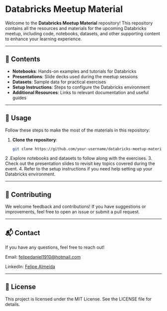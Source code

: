 # Databricks Meetup Material

Welcome to the **Databricks Meetup Material** repository! This repository contains all the resources and materials for the upcoming Databricks meetup, including code, notebooks, datasets, and other supporting content to enhance your learning experience.

---

## 📑 Contents

- **Notebooks**: Hands-on examples and tutorials for Databricks  
- **Presentations**: Slide decks used during the meetup sessions  
- **Datasets**: Sample data for practical exercises  
- **Setup Instructions**: Steps to configure the Databricks environment  
- **Additional Resources**: Links to relevant documentation and useful guides  

---

## 🚀 Usage

Follow these steps to make the most of the materials in this repository:

1. **Clone the repository**:
   ```bash
   git clone https://github.com/your-username/databricks-meetup-material.git

2 .Explore notebooks and datasets to follow along with the exercises.
3. Check out the presentation slides to revisit key topics covered during the event.
4. Refer to the setup instructions if you need help setting up your Databricks environment.

--- 

## 🤝 Contributing

We welcome feedback and contributions! If you have suggestions or improvements, feel free to open an issue or submit a pull request.

--- 

## 📬 Contact

If you have any questions, feel free to reach out!

Email: felipedaniel1910@hotmail.com

LinkedIn: [Felipe Almeida](https://www.linkedin.com/in/falmeidev/)

---

## 📝 License

This project is licensed under the MIT License. See the LICENSE file for details.
